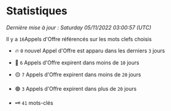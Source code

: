 # Statistiques


_Dernière mise à jour : Saturday 05/11/2022 03:00:57 (UTC)_ 

Il y a `16`Appels d'Offre référencés sur les mots clefs choisis

- 🔥 `0` nouvel Appel d'Offre est apparu dans les derniers `3` jours
- 🔴  `6` Appels d'Offre expirent dans moins de `10` jours
- 🟡  `7` Appels d'Offre expirent dans moins de `20` jours
- 🟢  `3` Appels d'Offre expirent dans plus de `20` jours

- 🗝 `41` mots-clés